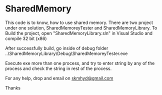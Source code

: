 # SharedMemory

This code is to know, how to use shared memory.
There are two project under one solution, SharedMemoreyTester and SharedMemoryLibrary.
To Build the project, open "SharedMemoryLibrary.sln" in Visual Studio and compile 32 bit (x86)

After successfully build, go inside of debug folder ..\SharedMemoryLibrary\Debug\SharedMemoreyTester.exe

Execute exe more than one process, and try to enter string by any of the process and check the string in rest of the process.

For any help, drop and email on skmhyd@gmail.com

Thanks

